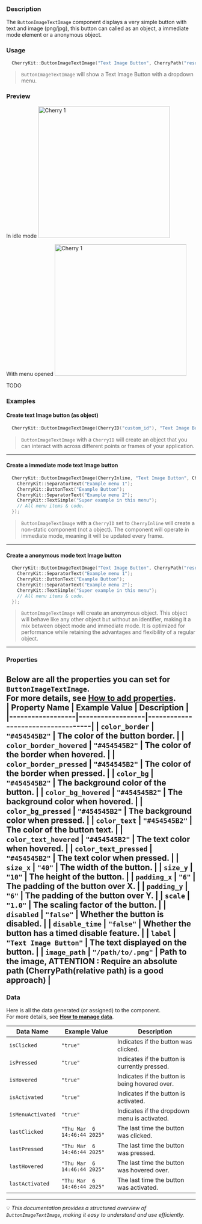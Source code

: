 ### Description  
The `ButtonImageTextImage` component displays a very simple button with text and image (png/jpg), this button can called as an object, a immediate mode element or a anonymous object.

### Usage  
```cpp
  CherryKit::ButtonImageTextImage("Text Image Button", CherryPath("resources/imgs/image.png"), CherryPath("resources/imgs/image.png"));

```
> `ButtonImageTextImage` will show a Text Image Button with a dropdown menu.  

### Preview
In idle mode
<img src="https://static.infinite.si/cherrydocs/1.3/all/imgs/components_references/button_buttontextimagedropdown.png" alt="Cherry 1" width="350">

With menu opened
<img src="https://static.infinite.si/cherrydocs/1.3/all/imgs/components_references/button_buttontextimagedropdown2.png" alt="Cherry 1" width="350">




TODO 




### Examples 
#### Create text Image button (as object)
```cpp
  CherryKit::ButtonImageTextImage(CherryID("custom_id"), "Text Image Button", CherryPath("resources/imgs/image.png"), CherryPath("resources/imgs/image.png"));
```
> `ButtonImageTextImage` with a `CherryID` will create an object that you can interact with across different points or frames of your application.

---

#### Create a immediate mode text Image button
```cpp
  CherryKit::ButtonImageTextImage(CherryInline, "Text Image Button", CherryPath("resources/imgs/image.png"),[](){
    CherryKit::SeparatorText("Example menu 1");
    CherryKit::ButtonText("Example Button");
    CherryKit::SeparatorText("Example menu 2");
    CherryKit::TextSimple("Super example in this menu");
    // All menu items & code.
  });
```
> `ButtonImageTextImage` with a `CherryID` set to `CherryInline` will create a non-static component (not a object). The component will operate in immediate mode, meaning it will be updated every frame.

---
#### Create a anonymous mode text Image button
```cpp
  CherryKit::ButtonImageTextImage("Text Image Button", CherryPath("resources/imgs/image.png"),[](){
    CherryKit::SeparatorText("Example menu 1");
    CherryKit::ButtonText("Example Button");
    CherryKit::SeparatorText("Example menu 2");
    CherryKit::TextSimple("Super example in this menu");
    // All menu items & code.
  });
```
> `ButtonImageTextImage` will create an anonymous object. This object will behave like any other object but without an identifier, making it a mix between object mode and immediate mode. It is optimized for performance while retaining the advantages and flexibility of a regular object.

---
### Properties  
Below are all the properties you can set for `ButtonImageTextImage`.  
For more details, see **[How to add properties]()**.  
| **Property Name** | **Example Value**  | **Description**                   |
|------------------|------------------|-----------------------------------|
| `color_border`       | `"#454545B2"`      | The color of the button border. |
| `color_border_hovered`       | `"#454545B2"`      | The color of the border when hovered. |
| `color_border_pressed`       | `"#454545B2"`      | The color of the border when pressed. |
| `color_bg`       | `"#454545B2"`      | The background color of the button. |
| `color_bg_hovered`       | `"#454545B2"`      | The background color when hovered. |
| `color_bg_pressed`       | `"#454545B2"`      | The background color when pressed. |
| `color_text`       | `"#454545B2"`      | The color of the button text. |
| `color_text_hovered`       | `"#454545B2"`      | The text color when hovered. |
| `color_text_pressed`       | `"#454545B2"`      | The text color when pressed. |
| `size_x`       | `"40"`      | The width of the button. |
| `size_y`       | `"10"`      | The height of the button. |
| `padding_x`       | `"6"`      | The padding of the button over X. |
| `padding_y`       | `"6"`      | The padding of the button over Y. |
| `scale`       | `"1.0"`      | The scaling factor of the button. |
| `disabled`       | `"false"`      | Whether the button is disabled. |
| `disable_time`       | `"false"`      | Whether the button has a timed disable feature. |
| `label`       | `"Text Image Button"`      | The text displayed on the button. |
| `image_path`       | `"/path/to/.png"`      | Path to the image, ATTENTION : Require an absolute path (CherryPath(relative path) is a good approach) |
---

### Data  
Here is all the data generated (or assigned) to the component.  
For more details, see **[How to manage data]()**.  

| **Data Name** | **Example Value**  | **Description**                   |
|------------------|------------------|-----------------------------------|
| `isClicked`       | `"true"`      | Indicates if the button was clicked. |
| `isPressed`       | `"true"`      | Indicates if the button is currently pressed. |
| `isHovered`       | `"true"`      | Indicates if the button is being hovered over. |
| `isActivated`       | `"true"`      | Indicates if the button is activated. |
| `isMenuActivated`       | `"true"`      | Indicates if the dropdown menu is activated. |
| `lastClicked`       | `"Thu Mar  6 14:46:44 2025"`      | The last time the button was clicked. |
| `lastPressed`       | `"Thu Mar  6 14:46:44 2025"`      | The last time the button was pressed. |
| `lastHovered`       | `"Thu Mar  6 14:46:44 2025"`      | The last time the button was hovered over. |
| `lastActivated`       | `"Thu Mar  6 14:46:44 2025"`      | The last time the button was activated. |

---


💡 *This documentation provides a structured overview of `ButtonImageTextImage`, making it easy to understand and use efficiently.*  
